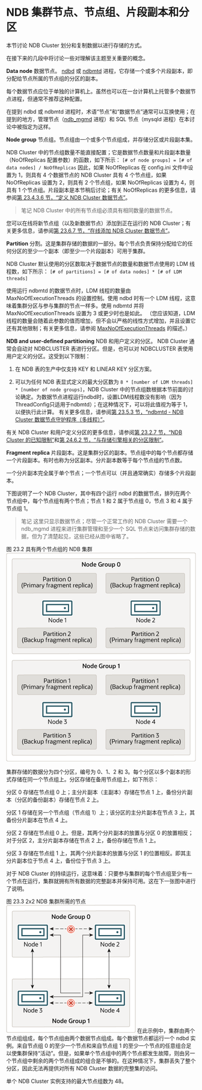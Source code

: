 # NDB 集群节点、节点组、片段副本和分区

本节讨论 NDB Cluster 划分和复制数据以进行存储的方式。

在接下来的几段中将讨论一些对理解该主题至关重要的概念。

**Data node** 数据节点。 [ndbd](https://dev.mysql.com/doc/refman/8.0/en/mysql-cluster-programs-ndbd.html) 或 [ndbmtd](https://dev.mysql.com/doc/refman/8.0/en/mysql-cluster-programs-ndbmtd.html) 进程，它存储一个或多个片段副本，即分配给节点所属的节点组的分区的副本。

每个数据节点应位于单独的计算机上。虽然也可以在一台计算机上托管多个数据节点进程，但通常不推荐这种配置。

在提到 ndbd 或 ndbmtd 进程时，术语“节点”和“数据节点”通常可以互换使用；在提到的地方，管理节点（[ndb_mgmd](https://dev.mysql.com/doc/refman/8.0/en/mysql-cluster-programs-ndb-mgmd.html) 进程）和 SQL 节点（mysqld 进程）在本讨论中被指定为这样。

**Node group** 节点组。节点组由一个或多个节点组成，并存储分区或片段副本集。

NDB Cluster 中的节点组数量不能直接配置；它是数据节点数量和片段副本数量（NoOfReplicas 配置参数）的函数，如下所示：
`[# of node groups] = [# of data nodes] / NoOfReplicas`
因此，如果 NoOfReplicas 在 config.ini 文件中设置为 1，则具有 4 个数据节点的 NDB Cluster 具有 4 个节点组，如果 NoOfReplicas 设置为 2，则具有 2 个节点组，如果 NoOfReplicas 设置为 4，则具有 1 个节点组。片段副本是本节稍后讨论；有关 NoOfReplicas 的更多信息，请参阅[第 23.4.3.6 节，“定义 NDB Cluster 数据节点”](https://dev.mysql.com/doc/refman/8.0/en/mysql-cluster-ndbd-definition.html)。

> 笔记
NDB Cluster 中的所有节点组必须具有相同数量的数据节点。

您可以在线将新节点组（以及新数据节点）添加到正在运行的 NDB Cluster；有关更多信息，请参阅[第 23.6.7 节，“在线添加 NDB Cluster 数据节点”](https://dev.mysql.com/doc/refman/8.0/en/mysql-cluster-online-add-node.html)。

**Partition** 分割。这是集群存储的数据的一部分。每个节点负责保持分配给它的任何分区的至少一个副本（即至少一个片段副本）可用于集群。

NDB Cluster 默认使用的分区数取决于数据节点的数量和数据节点使用的 LDM 线程数，如下所示：
`[# of partitions] = [# of data nodes] * [# of LDM threads]`

使用运行 ndbmtd 的数据节点时，LDM 线程的数量由 MaxNoOfExecutionThreads 的设置控制。使用 ndbd 时有一个 LDM 线程，这意味着集群分区与参与集群的节点一样多。使用 ndbmtd 并将 MaxNoOfExecutionThreads 设置为 3 或更少时也是如此。 （您应该知道，LDM 线程的数量会随着此参数的值而增加，但不会以严格的线性方式增加，并且设置它还有其他限制；有关更多信息，请参阅 [MaxNoOfExecutionThreads](https://dev.mysql.com/doc/refman/8.0/en/mysql-cluster-ndbd-definition.html#ndbparam-ndbmtd-maxnoofexecutionthreads) 的描述。）

**NDB and user-defined partitioning** NDB 和用户定义的分区。 NDB Cluster 通常会自动对 NDBCLUSTER 表进行分区。但是，也可以对 NDBCLUSTER 表使用用户定义的分区。这受到以下限制：

1. 在 NDB 表的生产中仅支持 KEY 和 LINEAR KEY 分区方案。

2. 可以为任何 NDB 表显式定义的最大分区数为 `8 * [number of LDM threads] * [number of node groups]`，NDB Cluster 中的节点组数根据本节前面的讨论确定。为数据节点进程运行ndbd时，设置LDM线程数没有影响（因为ThreadConfig只适用于ndbmtd）；在这种情况下，可以将此值视为等于 1，以便执行此计算。
   有关更多信息，请参阅[第 23.5.3 节，“ndbmtd - NDB Cluster 数据节点守护程序（多线程）”](https://dev.mysql.com/doc/refman/8.0/en/mysql-cluster-programs-ndbmtd.html)。

有关 NDB Cluster 和用户定义分区的更多信息，请参阅[第 23.2.7 节，“NDB Cluster 的已知限制”](https://dev.mysql.com/doc/refman/8.0/en/mysql-cluster-limitations.html)和[第 24.6.2 节，“与存储引擎相关的分区限制”](https://dev.mysql.com/doc/refman/8.0/en/partitioning-limitations-storage-engines.html)。

**Fragment replica** 片段副本。这是集群分区的副本。节点组中的每个节点都存储一个片段副本。有时也称为分区副本。分片副本数等于每个节点组的节点数。

一个分片副本完全属于单个节点；一个节点可以（并且通常确实）存储多个片段副本。

下图说明了一个 NDB Cluster，其中有四个运行 ndbd 的数据节点，排列在两个节点组中，每个节点组有两个节点；节点 1 和 2 属于节点组 0，节点 3 和 4 属于节点组 1。

> 笔记
这里只显示数据节点；尽管一个正常工作的 NDB Cluster 需要一个 ndb_mgmd 进程来进行集群管理和至少一个 SQL 节点来访问集群存储的数据，但为了清楚起见，这些已经从图中省略了。

图 23.2 具有两个节点组的 NDB 集群
![NDB Cluster with Two Node Groups](../../../resources/fragment-replicas-groups-1-1.png)

集群存储的数据分为四个分区，编号为 0、1、2 和 3。每个分区以多个副本的形式存储在同一个节点组上。分区存储在备用节点组上，如下所示：

分区 0 存储在节点组 0 上；主分片副本（主副本）存储在节点 1 上，备份分片副本（分区的备份副本）存储在节点 2 上。

分区 1 存储在另一个节点组（节点组 1）上；该分区的主分片副本在节点 3 上，其备份分片副本在节点 4 上。

分区 2 存储在节点组 0 上。但是，其两个分片副本的放置与分区 0 的放置相反；对于分区 2，主分片副本存储在节点 2 上，备份存储在节点 1 上。

分区 3 存储在节点组 1 上，其两个分片副本的放置与分区 1 的位置相反。即其主分片副本位于节点 4 上，备份位于节点 3 上。

对于 NDB Cluster 的持续运行，这意味着：只要参与集群的每个节点组至少有一个节点在运行，集群就拥有所有数据的完整副本并保持可用。这在下一张图中进行了说明。

图 23.3 2x2 NDB 集群所需的节点
![Nodes Required for a 2x2 NDB Cluster](../../../resources/replicas-groups-1-2.png)
在此示例中，集群由两个节点组组成，每个节点组由两个数据节点组成。每个数据节点都运行一个 ndbd 实例。来自节点组 0 的至少一个节点和来自节点组 1 的至少一个节点的任意组合足以使集群保持“活动”。但是，如果单个节点组中的两个节点都发生故障，则由另一个节点组中剩余的两个节点组成的组合是不够的。在这种情况下，集群丢失了整个分区，因此无法再提供对所有 NDB Cluster 数据的完整集的访问。

单个 NDB Cluster 实例支持的最大节点组数为 48。
